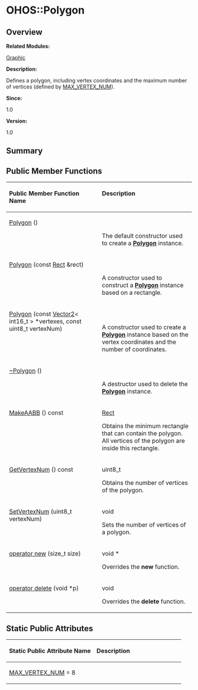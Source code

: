 # OHOS::Polygon<a name="ZH-CN_TOPIC_0000001055678124"></a>

## **Overview**<a name="section1036148264093535"></a>

**Related Modules:**

[Graphic](Graphic.md)

**Description:**

Defines a polygon, including vertex coordinates and the maximum number of vertices \(defined by  [MAX\_VERTEX\_NUM](Graphic.md#gafff78acb69e2b147b6f33d68e570ef54)\). 

**Since:**

1.0

**Version:**

1.0

## **Summary**<a name="section1655935217093535"></a>

## Public Member Functions<a name="pub-methods"></a>

<a name="table62048988093535"></a>
<table><thead align="left"><tr id="row1223210378093535"><th class="cellrowborder" valign="top" width="50%" id="mcps1.1.3.1.1"><p id="p919311669093535"><a name="p919311669093535"></a><a name="p919311669093535"></a>Public Member Function Name</p>
</th>
<th class="cellrowborder" valign="top" width="50%" id="mcps1.1.3.1.2"><p id="p196759167093535"><a name="p196759167093535"></a><a name="p196759167093535"></a>Description</p>
</th>
</tr>
</thead>
<tbody><tr id="row558802088093535"><td class="cellrowborder" valign="top" width="50%" headers="mcps1.1.3.1.1 "><p id="p152953427093535"><a name="p152953427093535"></a><a name="p152953427093535"></a><a href="Graphic.md#ga56fa89b7be39ff928c8ad488bbaddac3">Polygon</a> ()</p>
</td>
<td class="cellrowborder" valign="top" width="50%" headers="mcps1.1.3.1.2 "><p id="p1138407448093535"><a name="p1138407448093535"></a><a name="p1138407448093535"></a>&nbsp;</p>
<p id="p477893352093535"><a name="p477893352093535"></a><a name="p477893352093535"></a>The default constructor used to create a <strong id="b1984290111093535"><a name="b1984290111093535"></a><a name="b1984290111093535"></a><a href="OHOS-Polygon.md">Polygon</a></strong> instance. </p>
</td>
</tr>
<tr id="row200581441093535"><td class="cellrowborder" valign="top" width="50%" headers="mcps1.1.3.1.1 "><p id="p1248719159093535"><a name="p1248719159093535"></a><a name="p1248719159093535"></a><a href="Graphic.md#gaa3be3f3605efe49629c024974e56da6a">Polygon</a> (const <a href="OHOS-Rect.md">Rect</a> &amp;rect)</p>
</td>
<td class="cellrowborder" valign="top" width="50%" headers="mcps1.1.3.1.2 "><p id="p153343368093535"><a name="p153343368093535"></a><a name="p153343368093535"></a>&nbsp;</p>
<p id="p62473801093535"><a name="p62473801093535"></a><a name="p62473801093535"></a>A constructor used to construct a <strong id="b5798851093535"><a name="b5798851093535"></a><a name="b5798851093535"></a><a href="OHOS-Polygon.md">Polygon</a></strong> instance based on a rectangle. </p>
</td>
</tr>
<tr id="row1988143677093535"><td class="cellrowborder" valign="top" width="50%" headers="mcps1.1.3.1.1 "><p id="p727537098093535"><a name="p727537098093535"></a><a name="p727537098093535"></a><a href="Graphic.md#ga54df053b5f430ed2ee7be14a898f668d">Polygon</a> (const <a href="OHOS-Vector2-T.md">Vector2</a>&lt; int16_t &gt; *vertexes, const uint8_t vertexNum)</p>
</td>
<td class="cellrowborder" valign="top" width="50%" headers="mcps1.1.3.1.2 "><p id="p1722518395093535"><a name="p1722518395093535"></a><a name="p1722518395093535"></a>&nbsp;</p>
<p id="p1237825120093535"><a name="p1237825120093535"></a><a name="p1237825120093535"></a>A constructor used to create a <strong id="b365119075093535"><a name="b365119075093535"></a><a name="b365119075093535"></a><a href="OHOS-Polygon.md">Polygon</a></strong> instance based on the vertex coordinates and the number of coordinates. </p>
</td>
</tr>
<tr id="row500679881093535"><td class="cellrowborder" valign="top" width="50%" headers="mcps1.1.3.1.1 "><p id="p1874190897093535"><a name="p1874190897093535"></a><a name="p1874190897093535"></a><a href="Graphic.md#gab27ef37ff8b5462c771aed96f58dcac6">~Polygon</a> ()</p>
</td>
<td class="cellrowborder" valign="top" width="50%" headers="mcps1.1.3.1.2 "><p id="p103286672093535"><a name="p103286672093535"></a><a name="p103286672093535"></a>&nbsp;</p>
<p id="p1412549172093535"><a name="p1412549172093535"></a><a name="p1412549172093535"></a>A destructor used to delete the <strong id="b1667695753093535"><a name="b1667695753093535"></a><a name="b1667695753093535"></a><a href="OHOS-Polygon.md">Polygon</a></strong> instance. </p>
</td>
</tr>
<tr id="row407324954093535"><td class="cellrowborder" valign="top" width="50%" headers="mcps1.1.3.1.1 "><p id="p305466190093535"><a name="p305466190093535"></a><a name="p305466190093535"></a><a href="Graphic.md#ga73295e4e05e9063082fb33b9847f4831">MakeAABB</a> () const</p>
</td>
<td class="cellrowborder" valign="top" width="50%" headers="mcps1.1.3.1.2 "><p id="p600880904093535"><a name="p600880904093535"></a><a name="p600880904093535"></a><a href="OHOS-Rect.md">Rect</a>&nbsp;</p>
<p id="p1154822389093535"><a name="p1154822389093535"></a><a name="p1154822389093535"></a>Obtains the minimum rectangle that can contain the polygon. All vertices of the polygon are inside this rectangle. </p>
</td>
</tr>
<tr id="row819681728093535"><td class="cellrowborder" valign="top" width="50%" headers="mcps1.1.3.1.1 "><p id="p1658515048093535"><a name="p1658515048093535"></a><a name="p1658515048093535"></a><a href="Graphic.md#gaca0240aa7a65b24365064f296ff38a63">GetVertexNum</a> () const</p>
</td>
<td class="cellrowborder" valign="top" width="50%" headers="mcps1.1.3.1.2 "><p id="p1483075577093535"><a name="p1483075577093535"></a><a name="p1483075577093535"></a>uint8_t&nbsp;</p>
<p id="p535005756093535"><a name="p535005756093535"></a><a name="p535005756093535"></a>Obtains the number of vertices of the polygon. </p>
</td>
</tr>
<tr id="row872853979093535"><td class="cellrowborder" valign="top" width="50%" headers="mcps1.1.3.1.1 "><p id="p1524496043093535"><a name="p1524496043093535"></a><a name="p1524496043093535"></a><a href="Graphic.md#gad1990bc3055e0155d324479a2bb3baf1">SetVertexNum</a> (uint8_t vertexNum)</p>
</td>
<td class="cellrowborder" valign="top" width="50%" headers="mcps1.1.3.1.2 "><p id="p1530045129093535"><a name="p1530045129093535"></a><a name="p1530045129093535"></a>void&nbsp;</p>
<p id="p819494776093535"><a name="p819494776093535"></a><a name="p819494776093535"></a>Sets the number of vertices of a polygon. </p>
</td>
</tr>
<tr id="row311117650093535"><td class="cellrowborder" valign="top" width="50%" headers="mcps1.1.3.1.1 "><p id="p978028411093535"><a name="p978028411093535"></a><a name="p978028411093535"></a><a href="Graphic.md#ga4854963aa969ee20a6cd174a70f5cd23">operator new</a> (size_t size)</p>
</td>
<td class="cellrowborder" valign="top" width="50%" headers="mcps1.1.3.1.2 "><p id="p1469454637093535"><a name="p1469454637093535"></a><a name="p1469454637093535"></a>void *&nbsp;</p>
<p id="p836981622093535"><a name="p836981622093535"></a><a name="p836981622093535"></a>Overrides the <strong id="b1712016616093535"><a name="b1712016616093535"></a><a name="b1712016616093535"></a>new</strong> function. </p>
</td>
</tr>
<tr id="row1154965840093535"><td class="cellrowborder" valign="top" width="50%" headers="mcps1.1.3.1.1 "><p id="p1087651635093535"><a name="p1087651635093535"></a><a name="p1087651635093535"></a><a href="Graphic.md#gadf1997a0f56ac2b220e7f0f8e8e0a6ef">operator delete</a> (void *p)</p>
</td>
<td class="cellrowborder" valign="top" width="50%" headers="mcps1.1.3.1.2 "><p id="p158357590093535"><a name="p158357590093535"></a><a name="p158357590093535"></a>void&nbsp;</p>
<p id="p1019327418093535"><a name="p1019327418093535"></a><a name="p1019327418093535"></a>Overrides the <strong id="b1905815272093535"><a name="b1905815272093535"></a><a name="b1905815272093535"></a>delete</strong> function. </p>
</td>
</tr>
</tbody>
</table>

## Static Public Attributes<a name="pub-static-attribs"></a>

<a name="table512421383093535"></a>
<table><thead align="left"><tr id="row203840695093535"><th class="cellrowborder" valign="top" width="50%" id="mcps1.1.3.1.1"><p id="p216566729093535"><a name="p216566729093535"></a><a name="p216566729093535"></a>Static Public Attribute Name</p>
</th>
<th class="cellrowborder" valign="top" width="50%" id="mcps1.1.3.1.2"><p id="p1428538334093535"><a name="p1428538334093535"></a><a name="p1428538334093535"></a>Description</p>
</th>
</tr>
</thead>
<tbody><tr id="row1245615898093535"><td class="cellrowborder" valign="top" width="50%" headers="mcps1.1.3.1.1 "><p id="p1904612563093535"><a name="p1904612563093535"></a><a name="p1904612563093535"></a><a href="Graphic.md#gafff78acb69e2b147b6f33d68e570ef54">MAX_VERTEX_NUM</a> = 8</p>
</td>
<td class="cellrowborder" valign="top" width="50%" headers="mcps1.1.3.1.2 ">&nbsp;</td>
</tr>
</tbody>
</table>

